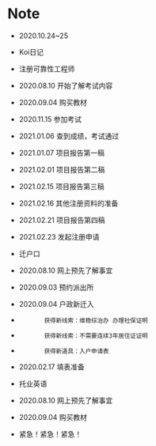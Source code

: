 # Note

- 2020.10.24~25
- Koi日记

- 注册可靠性工程师
- 2020.08.10 开始了解考试内容
- 2020.09.04 购买教材
- 2020.11.15 参加考试
- 2021.01.06 查到成绩，考试通过
- 2021.01.07 项目报告第一稿
- 2021.02.01 项目报告第二稿
- 2021.02.15 项目报告第三稿
- 2021.02.16 其他注册资料的准备
- 2021.02.21 项目报告第四稿
- 2021.02.23 发起注册申请

- 迁户口
- 2020.08.10 网上预先了解事宜
- 2020.09.03 预约派出所
- 2020.09.04 户政新迁入
-            获得新线索：维稳综治办 办理社保证明
-            获得新线索：不需要连续3年居住证证明
-            获得新道具：入户申请表
- 2020.02.17 填表准备

- 托业英语
- 2020.08.10 网上预先了解事宜
- 2020.09.04 购买教材

- 紧急！紧急！紧急！
